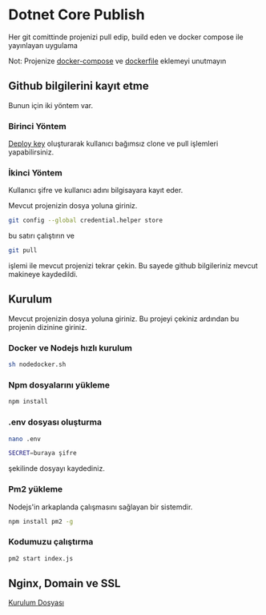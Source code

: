 # Dotnet Core Publish

Her git comittinde projenizi pull edip, build eden ve docker compose ile yayınlayan uygulama

Not: Projenize [docker-compose](https://gist.github.com/atomdeniz/9f8211d07135adb94b56f62d75958d2b) ve [dockerfile](https://lmgtfy.com/?q=dockerfile+for+%20X+program) eklemeyi unutmayın

## Github bilgilerini kayıt etme

Bunun için iki yöntem var.

### Birinci Yöntem
[Deploy key](https://gist.github.com/zhujunsan/a0becf82ade50ed06115) oluşturarak kullanıcı bağımsız clone ve pull işlemleri yapabilirsiniz.

### İkinci Yöntem
Kullanıcı şifre ve kullanıcı adını bilgisayara kayıt eder.

Mevcut projenizin dosya yoluna giriniz.

```bash
git config --global credential.helper store
```
bu satırı çalıştırın ve

```bash
git pull
```
işlemi ile mevcut projenizi tekrar çekin. 
Bu sayede github bilgileriniz mevcut makineye kaydedildi.


## Kurulum

Mevcut projenizin dosya yoluna giriniz. Bu projeyi çekiniz ardından bu projenin dizinine giriniz.

### Docker ve Nodejs hızlı kurulum

```bash
sh nodedocker.sh
```

### Npm dosyalarını yükleme

```bash
npm install 
```
### .env dosyası oluşturma

```bash
nano .env
```

```bash
SECRET=buraya şifre 
```
şekilinde dosyayı kaydediniz.

### Pm2 yükleme

Nodejs'in arkaplanda çalışmasını sağlayan bir sistemdir.

```bash
npm install pm2 -g
```

### Kodumuzu çalıştırma 

```bash
pm2 start index.js
```

## Nginx, Domain ve SSL
[Kurulum Dosyası](https://docs.google.com/document/d/1jlJm0P5PS6XBRrtdsCQfr2UJuwGyAjmV8FZU9UJcNzA/edit?usp=sharing)


